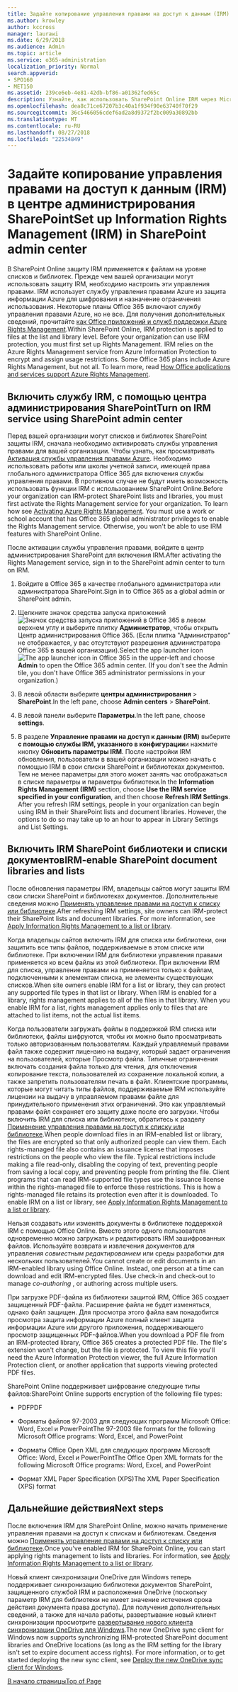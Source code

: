 ```yaml
---
title: Задайте копирование управления правами на доступ к данным (IRM) в центре администрирования SharePoint
ms.author: krowley
author: kccross
manager: laurawi
ms.date: 6/29/2018
ms.audience: Admin
ms.topic: article
ms.service: o365-administration
localization_priority: Normal
search.appverid:
- SPO160
- MET150
ms.assetid: 239ce6eb-4e81-42db-bf86-a01362fed65c
description: Узнайте, как использовать SharePoint Online IRM через Microsoft Azure Active Directory управления правами Services (RMS) для защиты списки и библиотеки документов SharePoint.
ms.openlocfilehash: dea8c71ce67207b3c40a1f934f90e63740f70f29
ms.sourcegitcommit: 36c5466056cdef6ad2a8d9372f2bc009a30892bb
ms.translationtype: MT
ms.contentlocale: ru-RU
ms.lasthandoff: 08/27/2018
ms.locfileid: "22534849"
---
```

# <a name="set-up-information-rights-management-irm-in-sharepoint-admin-center"></a><span data-ttu-id="bc360-103">Задайте копирование управления правами на доступ к данным (IRM) в центре администрирования SharePoint</span><span class="sxs-lookup"><span data-stu-id="bc360-103">Set up Information Rights Management (IRM) in SharePoint admin center</span></span>

<span data-ttu-id="bc360-p101">В SharePoint Online защиту IRM применяется к файлам на уровне списков и библиотек. Прежде чем вашей организации могут использовать защиту IRM, необходимо настроить эти управления правами. IRM использует службу управления правами Azure из защита информации Azure для шифрования и назначение ограничения использования. Некоторые планы Office 365 включают службу управления правами Azure, но не все. Для получения дополнительных сведений, прочитайте [как Office приложений и служб поддержки Azure Rights Management](https://docs.microsoft.com/azure/information-protection/understand-explore/office-apps-services-support).</span><span class="sxs-lookup"><span data-stu-id="bc360-p101">Within SharePoint Online, IRM protection is applied to files at the list and library level. Before your organization can use IRM protection, you must first set up Rights Management. IRM relies on the Azure Rights Management service from Azure Information Protection to encrypt and assign usage restrictions. Some Office 365 plans include Azure Rights Management, but not all. To learn more, read [How Office applications and services support Azure Rights Management](https://docs.microsoft.com/azure/information-protection/understand-explore/office-apps-services-support).</span></span>
  
## <a name="turn-on-irm-service-using-sharepoint-admin-center"></a><span data-ttu-id="bc360-109">Включить службу IRM, с помощью центра администрирования SharePoint</span><span class="sxs-lookup"><span data-stu-id="bc360-109">Turn on IRM service using SharePoint admin center</span></span>

<span data-ttu-id="bc360-p102">Перед вашей организации могут списков и библиотек SharePoint защиты IRM, сначала необходимо активировать службы управления правами для вашей организации. Чтобы узнать, как просматривать [Активация службы управления правами Azure](https://docs.microsoft.com/information-protection/deploy-use/activate-service). Необходимо использовать работы или школы учетной записи, имеющей права глобального администратора Office 365 для включения службы управления правами. В противном случае не будут иметь возможность использовать функции IRM с использованием SharePoint Online.</span><span class="sxs-lookup"><span data-stu-id="bc360-p102">Before your organization can IRM-protect SharePoint lists and libraries, you must first activate the Rights Management service for your organization. To learn how see [Activating Azure Rights Management](https://docs.microsoft.com/information-protection/deploy-use/activate-service). You must use a work or school account that has Office 365 global administrator privileges to enable the Rights Management service. Otherwise, you won't be able to use IRM features with SharePoint Online.</span></span>
  
<span data-ttu-id="bc360-114">После активации службы управления правами, войдите в центр администрирования SharePoint для включения IRM.</span><span class="sxs-lookup"><span data-stu-id="bc360-114">After activating the Rights Management service, sign in to the SharePoint admin center to turn on IRM.</span></span>
  
1. <span data-ttu-id="bc360-115">Войдите в Office 365 в качестве глобального администратора или администратора SharePoint.</span><span class="sxs-lookup"><span data-stu-id="bc360-115">Sign in to Office 365 as a global admin or SharePoint admin.</span></span>
    
2. <span data-ttu-id="bc360-p103">Щелкните значок средства запуска приложений ![Значок средства запуска приложений в Office 365](media/e5aee650-c566-4100-aaad-4cc2355d909f.png) в левом верхнем углу и выберите плитку **Администратор**, чтобы открыть Центр администрирования Office 365. (Если плитка "Администратор" не отображается, у вас отсутствуют разрешения администратора Office 365 в вашей организации).</span><span class="sxs-lookup"><span data-stu-id="bc360-p103">Select the app launcher icon ![The app launcher icon in Office 365](media/e5aee650-c566-4100-aaad-4cc2355d909f.png) in the upper-left and choose **Admin** to open the Office 365 admin center. (If you don't see the Admin tile, you don't have Office 365 administrator permissions in your organization.)</span></span> 
    
3. <span data-ttu-id="bc360-118">В левой области выберите **центры администрирования** \> **SharePoint**.</span><span class="sxs-lookup"><span data-stu-id="bc360-118">In the left pane, choose **Admin centers** \> **SharePoint**.</span></span>
    
4. <span data-ttu-id="bc360-119">В левой панели выберите **Параметры**.</span><span class="sxs-lookup"><span data-stu-id="bc360-119">In the left pane, choose **settings**.</span></span>
    
5. <span data-ttu-id="bc360-p104">В разделе **Управление правами на доступ к данным (IRM)** выберите **с помощью службы IRM, указанного в конфигурации**и нажмите кнопку **Обновить параметры IRM**. После настройки IRM обновления, пользователи в вашей организации можно начать с помощью IRM в свои списки SharePoint и библиотеках документов. Тем не менее параметры для этого может занять час отображаться в списке параметры и параметры библиотеки.</span><span class="sxs-lookup"><span data-stu-id="bc360-p104">In the **Information Rights Management (IRM)** section, choose **Use the IRM service specified in your configuration**, and then choose **Refresh IRM Settings**. After you refresh IRM settings, people in your organization can begin using IRM in their SharePoint lists and document libraries. However, the options to do so may take up to an hour to appear in Library Settings and List Settings.</span></span>
    
## <a name="irm-enable-sharepoint-document-libraries-and-lists"></a><span data-ttu-id="bc360-123">Включить IRM SharePoint библиотеки и списки документов</span><span class="sxs-lookup"><span data-stu-id="bc360-123">IRM-enable SharePoint document libraries and lists</span></span>
<span data-ttu-id="bc360-124"><a name="__toc220831191"> </a></span><span class="sxs-lookup"><span data-stu-id="bc360-124"></span></span>

<span data-ttu-id="bc360-p105">После обновления параметры IRM, владельцы сайтов могут защиты IRM свои списки SharePoint и библиотеках документов. Дополнительные сведения можно [Применять управление правами на доступ к списку или библиотеке](apply-irm-to-a-list-or-library.md).</span><span class="sxs-lookup"><span data-stu-id="bc360-p105">After refreshing IRM settings, site owners can IRM-protect their SharePoint lists and document libraries. For more information, see [Apply Information Rights Management to a list or library](apply-irm-to-a-list-or-library.md).</span></span>
  
<span data-ttu-id="bc360-p106">Когда владельцы сайтов включить IRM для списка или библиотеки, они защитить все типы файлов, поддерживаемые в этом списке или библиотеке. При включении IRM для библиотеки управления правами применяется ко всем файлы из этой библиотеки. При включении IRM для списка, управление правами на применяется только к файлам, подключенными к элементам списка, не элементы существующих списков.</span><span class="sxs-lookup"><span data-stu-id="bc360-p106">When site owners enable IRM for a list or library, they can protect any supported file types in that list or library. When IRM is enabled for a library, rights management applies to all of the files in that library. When you enable IRM for a list, rights management applies only to files that are attached to list items, not the actual list items.</span></span>
  
<span data-ttu-id="bc360-p107">Когда пользователи загружать файлы в поддержкой IRM списка или библиотеки, файлы шифруются, чтобы их можно было просматривать только авторизованным пользователям. Каждый управляемый правами файл также содержит лицензию на выдачу, который задает ограничения на пользователей, которые Просмотр файла. Типичные ограничения включать создания файла только для чтения, для отключения копирование текста, пользователей из сохранение локальной копии, а также запретить пользователям печать в файл. Клиентские программы, которые могут читать типы файлов, поддерживаемые IRM используйте лицензии на выдачу в управляемом правами файле для принудительного применения этих ограничений. Это как управляемый правами файл сохраняет его защиту даже после его загрузки. Чтобы включить IRM для списка или библиотеки, обратитесь к разделу [Применение управления правами на доступ к списку или библиотеке](apply-irm-to-a-list-or-library.md).</span><span class="sxs-lookup"><span data-stu-id="bc360-p107">When people download files in an IRM-enabled list or library, the files are encrypted so that only authorized people can view them. Each rights-managed file also contains an issuance license that imposes restrictions on the people who view the file. Typical restrictions include making a file read-only, disabling the copying of text, preventing people from saving a local copy, and preventing people from printing the file. Client programs that can read IRM-supported file types use the issuance license within the rights-managed file to enforce these restrictions. This is how a rights-managed file retains its protection even after it is downloaded. To enable IRM on a list or library, see [Apply Information Rights Management to a list or library](apply-irm-to-a-list-or-library.md).</span></span>
  
<span data-ttu-id="bc360-p108">Нельзя создавать или изменять документы в библиотеке поддержкой IRM с помощью Office Online. Вместо этого одного пользователя одновременно можно загружать и редактировать IRM зашифрованных файлов. Используйте возврата и извлечения документов для управления *совместным редактированием* или среды разработки для нескольких пользователей.</span><span class="sxs-lookup"><span data-stu-id="bc360-p108">You cannot create or edit documents in an IRM-enabled library using Office Online. Instead, one person at a time can download and edit IRM-encrypted files. Use check-in and check-out to manage  *co-authoring*  , or authoring across multiple users.</span></span> 
  
<span data-ttu-id="bc360-p109">При загрузке PDF-файла из библиотеки защитой IRM, Office 365 создает защищенный PDF-файла. Расширение файла не будет изменяться, однако файл защищен. Для просмотра этого файла вам понадобится просмотра защита информации Azure полный клиент защита информации Azure или другого приложения, поддерживающего просмотр защищенных PDF-файлов.</span><span class="sxs-lookup"><span data-stu-id="bc360-p109">When you download a PDF file from an IRM-protected library, Office 365 creates a protected PDF file. The file's extension won't change, but the file is protected. To view this file you'll need the Azure Information Protection viewer, the full Azure Information Protection client, or another application that supports viewing protected PDF files.</span></span> 
  
<span data-ttu-id="bc360-142">SharePoint Online поддерживает шифрование следующие типы файлов:</span><span class="sxs-lookup"><span data-stu-id="bc360-142">SharePoint Online supports encryption of the following file types:</span></span>
  
- <span data-ttu-id="bc360-143">PDF</span><span class="sxs-lookup"><span data-stu-id="bc360-143">PDF</span></span>
    
- <span data-ttu-id="bc360-144">Форматы файлов 97-2003 для следующих программ Microsoft Office: Word, Excel и PowerPoint</span><span class="sxs-lookup"><span data-stu-id="bc360-144">The 97-2003 file formats for the following Microsoft Office programs: Word, Excel, and PowerPoint</span></span>
    
- <span data-ttu-id="bc360-145">Форматы Office Open XML для следующих программ Microsoft Office: Word, Excel и PowerPoint</span><span class="sxs-lookup"><span data-stu-id="bc360-145">The Office Open XML formats for the following Microsoft Office programs: Word, Excel, and PowerPoint</span></span>
    
- <span data-ttu-id="bc360-146">Формат XML Paper Specification (XPS)</span><span class="sxs-lookup"><span data-stu-id="bc360-146">The XML Paper Specification (XPS) format</span></span>
    
## <a name="next-steps"></a><span data-ttu-id="bc360-147">Дальнейшие действия</span><span class="sxs-lookup"><span data-stu-id="bc360-147">Next steps</span></span>
<span data-ttu-id="bc360-148"><a name="__toc220831191"> </a></span><span class="sxs-lookup"><span data-stu-id="bc360-148"></span></span>

<span data-ttu-id="bc360-p110">После включения IRM для SharePoint Online, можно начать применение управления правами на доступ к спискам и библиотекам. Сведения можно [Применять управление правами на доступ к списку или библиотеке](apply-irm-to-a-list-or-library.md).</span><span class="sxs-lookup"><span data-stu-id="bc360-p110">Once you've enabled IRM for SharePoint Online, you can start applying rights management to lists and libraries. For information, see [Apply Information Rights Management to a list or library](apply-irm-to-a-list-or-library.md).</span></span>
  
<span data-ttu-id="bc360-p111">Новый клиент синхронизации OneDrive для Windows теперь поддерживает синхронизацию библиотеки документов SharePoint, защищенного службой IRM и расположения OneDrive (поскольку параметр IRM для библиотеки не имеет значение истечения срока действия документа права доступа). Для получения дополнительных сведений, а также для начала работы, развертывание новый клиент синхронизации просмотрите [развертывание нового клиента синхронизации OneDrive для Windows](https://support.office.com/article/3f3a511c-30c6-404a-98bf-76f95c519668).</span><span class="sxs-lookup"><span data-stu-id="bc360-p111">The new OneDrive sync client for Windows now supports synchronizing IRM-protected SharePoint document libraries and OneDrive locations (as long as the IRM setting for the library isn't set to expire document access rights). For more information, or to get started deploying the new sync client, see [Deploy the new OneDrive sync client for Windows](https://support.office.com/article/3f3a511c-30c6-404a-98bf-76f95c519668).</span></span>
  
[<span data-ttu-id="bc360-153">В начало страницы</span><span class="sxs-lookup"><span data-stu-id="bc360-153">Top of Page</span></span>](set-up-irm-in-sp-admin-center.md#__top)
  

